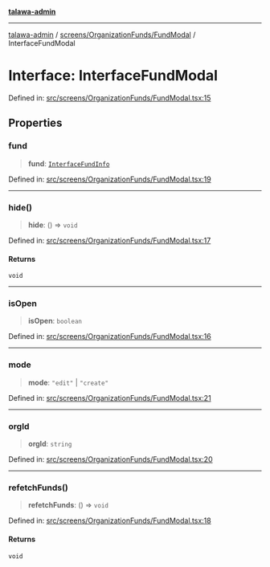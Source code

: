 [**talawa-admin**](../../../../README.md)

***

[talawa-admin](../../../../README.md) / [screens/OrganizationFunds/FundModal](../README.md) / InterfaceFundModal

# Interface: InterfaceFundModal

Defined in: [src/screens/OrganizationFunds/FundModal.tsx:15](https://github.com/bint-Eve/talawa-admin/blob/3ea1bc8148fd1f2efa92a17958ea5a5df0d9cc86/src/screens/OrganizationFunds/FundModal.tsx#L15)

## Properties

### fund

> **fund**: [`InterfaceFundInfo`](../../../../utils/interfaces/interfaces/InterfaceFundInfo.md)

Defined in: [src/screens/OrganizationFunds/FundModal.tsx:19](https://github.com/bint-Eve/talawa-admin/blob/3ea1bc8148fd1f2efa92a17958ea5a5df0d9cc86/src/screens/OrganizationFunds/FundModal.tsx#L19)

***

### hide()

> **hide**: () => `void`

Defined in: [src/screens/OrganizationFunds/FundModal.tsx:17](https://github.com/bint-Eve/talawa-admin/blob/3ea1bc8148fd1f2efa92a17958ea5a5df0d9cc86/src/screens/OrganizationFunds/FundModal.tsx#L17)

#### Returns

`void`

***

### isOpen

> **isOpen**: `boolean`

Defined in: [src/screens/OrganizationFunds/FundModal.tsx:16](https://github.com/bint-Eve/talawa-admin/blob/3ea1bc8148fd1f2efa92a17958ea5a5df0d9cc86/src/screens/OrganizationFunds/FundModal.tsx#L16)

***

### mode

> **mode**: `"edit"` \| `"create"`

Defined in: [src/screens/OrganizationFunds/FundModal.tsx:21](https://github.com/bint-Eve/talawa-admin/blob/3ea1bc8148fd1f2efa92a17958ea5a5df0d9cc86/src/screens/OrganizationFunds/FundModal.tsx#L21)

***

### orgId

> **orgId**: `string`

Defined in: [src/screens/OrganizationFunds/FundModal.tsx:20](https://github.com/bint-Eve/talawa-admin/blob/3ea1bc8148fd1f2efa92a17958ea5a5df0d9cc86/src/screens/OrganizationFunds/FundModal.tsx#L20)

***

### refetchFunds()

> **refetchFunds**: () => `void`

Defined in: [src/screens/OrganizationFunds/FundModal.tsx:18](https://github.com/bint-Eve/talawa-admin/blob/3ea1bc8148fd1f2efa92a17958ea5a5df0d9cc86/src/screens/OrganizationFunds/FundModal.tsx#L18)

#### Returns

`void`
